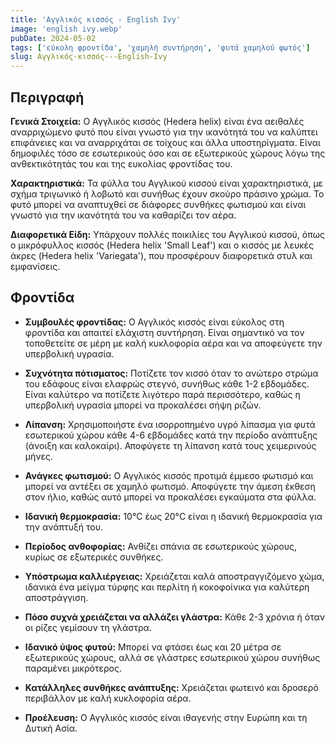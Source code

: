 ```yaml
---
title: 'Αγγλικός κισσός - English Ivy'
image: 'english ivy.webp'
pubDate: 2024-05-02
tags: ['εύκολη φροντίδα', 'χαμηλή συντήρηση', 'φυτά χαμηλού φωτός']
slug: Αγγλικός-κισσός---English-Ivy
---
```


**Περιγραφή**
----------------
**Γενικά Στοιχεία:**
Ο Αγγλικός κισσός (Hedera helix) είναι ένα αειθαλές αναρριχώμενο φυτό που είναι γνωστό για την ικανότητά του να καλύπτει επιφάνειες και να αναρριχάται σε τοίχους και άλλα υποστηρίγματα. Είναι δημοφιλές τόσο σε εσωτερικούς όσο και σε εξωτερικούς χώρους λόγω της ανθεκτικότητάς του και της ευκολίας φροντίδας του.

**Χαρακτηριστικά:**
Τα φύλλα του Αγγλικού κισσού είναι χαρακτηριστικά, με σχήμα τριγωνικό ή λοβωτό και συνήθως έχουν σκούρο πράσινο χρώμα. Το φυτό μπορεί να αναπτυχθεί σε διάφορες συνθήκες φωτισμού και είναι γνωστό για την ικανότητά του να καθαρίζει τον αέρα.

**Διαφορετικά Είδη:**
Υπάρχουν πολλές ποικιλίες του Αγγλικού κισσού, όπως ο μικρόφυλλος κισσός (Hedera helix 'Small Leaf') και ο κισσός με λευκές άκρες (Hedera helix 'Variegata'), που προσφέρουν διαφορετικά στυλ και εμφανίσεις.

**Φροντίδα**
--------------
* **Συμβουλές φροντίδας:** 
  Ο Αγγλικός κισσός είναι εύκολος στη φροντίδα και απαιτεί ελάχιστη συντήρηση. Είναι σημαντικό να τον τοποθετείτε σε μέρη με καλή κυκλοφορία αέρα και να αποφεύγετε την υπερβολική υγρασία.

* **Συχνότητα πότισματος:** 
  Ποτίζετε τον κισσό όταν το ανώτερο στρώμα του εδάφους είναι ελαφρώς στεγνό, συνήθως κάθε 1-2 εβδομάδες. Είναι καλύτερο να ποτίζετε λιγότερο παρά περισσότερο, καθώς η υπερβολική υγρασία μπορεί να προκαλέσει σήψη ριζών.

* **Λίπανση:** 
  Χρησιμοποιήστε ένα ισορροπημένο υγρό λίπασμα για φυτά εσωτερικού χώρου κάθε 4-6 εβδομάδες κατά την περίοδο ανάπτυξης (άνοιξη και καλοκαίρι). Αποφύγετε τη λίπανση κατά τους χειμερινούς μήνες.

* **Ανάγκες φωτισμού:** 
  Ο Αγγλικός κισσός προτιμά έμμεσο φωτισμό και μπορεί να αντέξει σε χαμηλό φωτισμό. Αποφύγετε την άμεση έκθεση στον ήλιο, καθώς αυτό μπορεί να προκαλέσει εγκαύματα στα φύλλα.

* **Ιδανική θερμοκρασία:** 
  10°C έως 20°C είναι η ιδανική θερμοκρασία για την ανάπτυξή του.

* **Περίοδος ανθοφορίας:**
  Ανθίζει σπάνια σε εσωτερικούς χώρους, κυρίως σε εξωτερικές συνθήκες.

* **Υπόστρωμα καλλιέργειας:**
  Χρειάζεται καλά αποστραγγιζόμενο χώμα, ιδανικά ένα μείγμα τύρφης και περλίτη ή κοκοφοίνικα για καλύτερη αποστράγγιση.

* **Πόσο συχνά χρειάζεται να αλλάζει γλάστρα:** 
  Κάθε 2-3 χρόνια ή όταν οι ρίζες γεμίσουν τη γλάστρα.

* **Ιδανικό ύψος φυτού:** 
  Μπορεί να φτάσει έως και 20 μέτρα σε εξωτερικούς χώρους, αλλά σε γλάστρες εσωτερικού χώρου συνήθως παραμένει μικρότερος.

* **Κατάλληλες συνθήκες ανάπτυξης:** 
  Χρειάζεται φωτεινό και δροσερό περιβάλλον με καλή κυκλοφορία αέρα.

* **Προέλευση:**
  Ο Αγγλικός κισσός είναι ιθαγενής στην Ευρώπη και τη Δυτική Ασία.